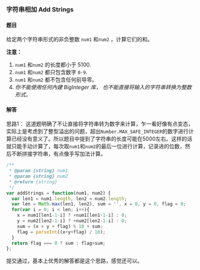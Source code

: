 ### 字符串相加 Add Strings 

#### 题目

给定两个字符串形式的非负整数 `num1` 和`num2` ，计算它们的和。 

**注意：**

1. `num1` 和`num2` 的长度都小于 5100.
2. `num1` 和`num2` 都只包含数字 `0-9`.
3. `num1` 和`num2` 都不包含任何前导零。
4. *你不能使用任何內建 BigInteger 库， 也不能直接将输入的字符串转换为整数形式。*

#### 解答

思路1： 这道题明确了不让直接将字符串转为数字来计算，乍一看好像有点变态，实际上是考虑到了整型溢出的问题，超出`Number.MAX_SAFE_INTEGER`的数字进行计算已经没有意义了。所以题目中提到了字符串的长度可能在5000左右。这样的话就只能手动计算了，每次取`num1`和`num2`的最后一位进行计算，记录进的位数，然后不断拼接字符串，有点像手写加法计算。

```javascript
/**
 * @param {string} num1
 * @param {string} num2
 * @return {string}
 */
var addStrings = function(num1, num2) {
  var len1 = num1.length, len2 = num2.length;
  var len = Math.max(len1, len2), sum = '', x = 0, y = 0, flag = 0;
  for(var i = 0; i < len; i++){
    x = num1[len1-1-i] ? +num1[len1-1-i] : 0;
    y = num2[len2-1-i] ? +num2[len2-1-i] : 0;
    sum = (x + y + flag) % 10 + sum;
    flag = parseInt((x+y+flag) / 10);
  }
  return flag === 0 ? sum : flag+sum;
};
```

提交通过，基本上优秀的解答都是这个思路，感觉还可以。